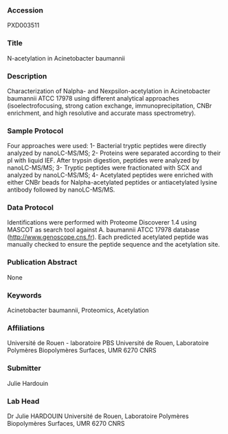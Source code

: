 ### Accession
PXD003511

### Title
N-acetylation in Acinetobacter baumannii

### Description
Characterization of Nalpha- and Nexpsilon-acetylation in Acinetobacter baumannii ATCC 17978 using different analytical approaches (isoelectrofocusing, strong cation exchange, immunoprecipitation, CNBr enrichment, and high resolutive and accurate mass spectrometry).

### Sample Protocol
Four approaches were used: 1- Bacterial tryptic peptides were directly analyzed by nanoLC-MS/MS; 2- Proteins were separated according to their pI with liquid IEF. After trypsin digestion, peptides were analyzed by nanoLC-MS/MS; 3- Tryptic peptides were fractionated with SCX and analyzed by nanoLC-MS/MS; 4- Acetylated peptides were enriched with either CNBr beads for Nalpha-acetylated peptides or antiacetylated lysine antibody followed by nanoLC-MS/MS.

### Data Protocol
Identifications were performed with Proteome Discoverer 1.4 using MASCOT as search tool against A. baumannii ATCC 17978 database (http://www.genoscope.cns.fr). Each predicted acetylated peptide was manually checked to ensure the peptide sequence and the acetylation site.

### Publication Abstract
None

### Keywords
Acinetobacter baumannii, Proteomics, Acetylation

### Affiliations
Université de Rouen - laboratoire PBS
Université de Rouen, Laboratoire Polymères Biopolymères Surfaces, UMR 6270 CNRS

### Submitter
Julie Hardouin

### Lab Head
Dr Julie HARDOUIN
Université de Rouen, Laboratoire Polymères Biopolymères Surfaces, UMR 6270 CNRS


